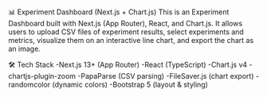 📊 Experiment Dashboard (Next.js + Chart.js)
This is an Experiment Dashboard built with Next.js (App Router), React, and Chart.js.
It allows users to upload CSV files of experiment results, select experiments and metrics, visualize them on an interactive line chart, and export the chart as an image.

🛠 Tech Stack
-Next.js 13+ (App Router)
-React (TypeScript)
-Chart.js v4
-chartjs-plugin-zoom
-PapaParse (CSV parsing)
-FileSaver.js (chart export)
-randomcolor (dynamic colors)
-Bootstrap 5 (layout & styling)